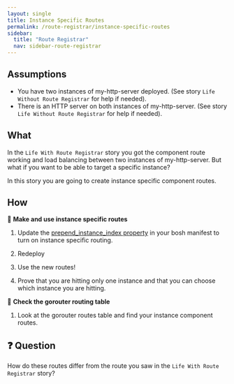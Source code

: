 ```yaml
---
layout: single
title: Instance Specific Routes
permalink: /route-registrar/instance-specific-routes
sidebar:
  title: "Route Registrar"
  nav: sidebar-route-registrar
---
```


## Assumptions
- You have two instances of my-http-server deployed. (See story `Life Without
  Route Registrar` for help if needed).
- There is an HTTP server on both instances of my-http-server. (See story `Life
  Without Route Registrar` for help if needed).

## What

In the `Life With Route Registrar` story you got the component route working
and load balancing between two instances of my-http-server. But what if you
want to be able to target a specific instance?

In this story you are going to create instance specific component routes.

## How

🤔 **Make and use instance specific routes**

1. Update the [prepend_instance_index property](https://github.com/cloudfoundry/routing-release/blob/develop/jobs/route_registrar/spec#L95-L96) in your bosh manifest to turn on instance specific routing.

1. Redeploy

1. Use the new routes!

1. Prove that you are hitting only one instance and that you can choose which instance you are hitting.

🤔 **Check the gorouter routing table**

1. Look at the gorouter routes table and find your instance component routes.

## ❓ Question
How do these routes differ from the route you saw in the `Life With Route
Registrar` story?
